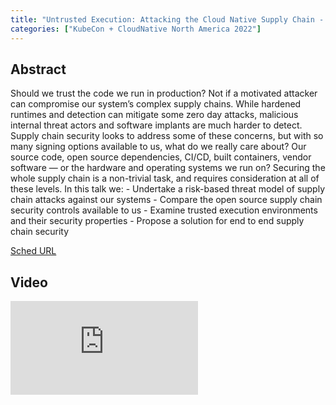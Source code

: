 ```yaml
---
title: "Untrusted Execution: Attacking the Cloud Native Supply Chain - Andrew Martin, ControlPlane"
categories: ["KubeCon + CloudNative North America 2022"]
---
```


## Abstract

Should we trust the code we run in production? Not if a motivated attacker can compromise our system’s complex supply chains. While hardened runtimes and detection can mitigate some zero day attacks, malicious internal threat actors and software implants are much harder to detect. Supply chain security looks to address some of these concerns, but with so many signing options available to us, what do we really care about? Our source code, open source dependencies, CI/CD, built containers, vendor software — or the hardware and operating systems we run on? Securing the whole supply chain is a non-trivial task, and requires consideration at all of these levels. In this talk we: - Undertake a risk-based threat model of supply chain attacks against our systems - Compare the open source supply chain security controls available to us - Examine trusted execution environments and their security properties - Propose a solution for end to end supply chain security

[Sched URL](https://kccncna2022.sched.com/event/7b55f05120c8d604a18143e3ac198c20)

## Video

<iframe src="https://www.youtube.com/embed/vu_qMthpww8" frameborder="0" allow="accelerometer; autoplay; encrypted-media; gyroscope; picture-in-picture" allowfullscreen></iframe>
